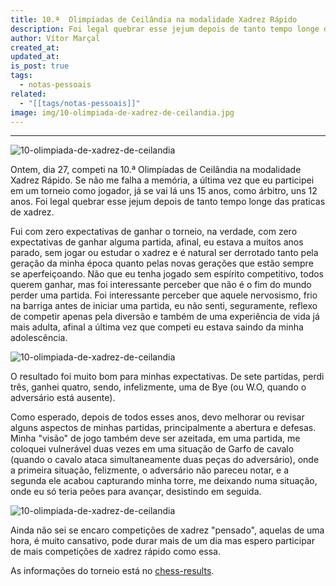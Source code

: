 ```yaml
---
title: 10.ª  Olimpíadas de Ceilândia na modalidade Xadrez Rápido
description: Foi legal quebrar esse jejum depois de tanto tempo longe das praticas de xadrez.
author: Vítor Marçal
created_at: 
updated_at: 
is_post: true
tags:
  - notas-pessoais
related:
  - "[[tags/notas-pessoais]]"
image: img/10-olimpiada-de-xadrez-de-ceilandia.jpg
---
```

----

![10-olimpiada-de-xadrez-de-ceilandia](img/10-olimpiada-de-xadrez-de-ceilandia.jpg)

Ontem, dia 27, competi na 10.ª  Olimpíadas de Ceilândia na modalidade Xadrez Rápido. Se não me falha a memória, a última vez que eu participei em um torneio como jogador, já se vai lá uns 15 anos, como árbitro, uns 12 anos. Foi legal quebrar esse jejum depois de tanto tempo longe das praticas de xadrez.

Fui com zero expectativas de ganhar o torneio, na verdade, com zero expectativas de ganhar alguma partida, afinal, eu estava a muitos anos parado, sem jogar ou estudar o xadrez e é natural ser derrotado tanto pela geração da minha época quanto pelas novas gerações que estão sempre se aperfeiçoando. Não que eu tenha jogado sem espírito competitivo, todos querem ganhar, mas foi interessante perceber que não é o fim do mundo perder uma partida. Foi interessante perceber que aquele nervosismo, frio na barriga antes de iniciar uma partida, eu não senti, seguramente, reflexo de competir apenas pela diversão e também de uma experiência de vida já mais adulta, afinal a última vez que competi eu estava saindo da minha adolescência.

![10-olimpiada-de-xadrez-de-ceilandia](img/10-olimpiada-de-xadrez-de-ceilandia-3.jpg)

O resultado foi muito bom para minhas expectativas. De sete partidas, perdi três, ganhei quatro, sendo, infelizmente,  uma de Bye (ou W.O, quando o adversário está ausente).

Como esperado, depois de todos esses anos, devo melhorar ou revisar alguns aspectos de minhas partidas, principalmente a abertura e defesas. Minha "visão" de jogo também deve ser azeitada, em uma partida, me coloquei vulnerável duas vezes em uma situação de Garfo de cavalo (quando o cavalo ataca simultaneamente duas peças do adversário), onde a primeira situação, felizmente, o adversário não pareceu notar, e a segunda ele acabou capturando minha torre, me deixando numa situação, onde eu só teria peões para avançar, desistindo em seguida.

![10-olimpiada-de-xadrez-de-ceilandia](img/10-olimpiada-de-xadrez-de-ceilandia-2.jpg)

Ainda não sei se encaro competições de xadrez "pensado", aquelas de uma hora, é muito cansativo, pode durar mais de um dia mas   espero participar de mais competições de xadrez rápido como essa.

As informações do torneio está no [chess-results](https://chess-results.com/tnr904242.aspx).